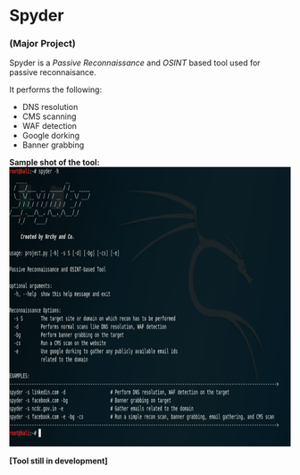 # Spyder
### (Major Project)

Spyder is a *Passive Reconnaissance* and *OSINT* based tool used for passive reconnaisance.

It performs the following:
- DNS resolution
- CMS scanning
- WAF detection
- Google dorking
- Banner grabbing

**Sample shot of the tool:**
<img width="900" height="500" src="https://github.com/Murali1999/Spyder/blob/master/spyder2.png">

**[Tool still in development]**
